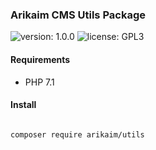 ### Arikaim CMS Utils Package
![version: 1.0.0](https://img.shields.io/github/release/arikaim/utils.svg)
![license: GPL3](https://img.shields.io/badge/License-GPLv3-blue.svg)



#### Requirements 
  * PHP 7.1


#### Install

```bash

composer require arikaim/utils

```
